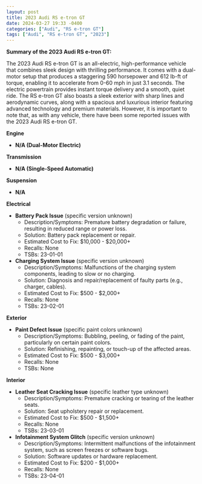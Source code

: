 ```yaml
---
layout: post
title: 2023 Audi RS e-tron GT
date: 2024-03-27 19:33 -0400
categories: ["Audi", "RS e-tron GT"]
tags: ["Audi", "RS e-tron GT", "2023"]
---
```

**Summary of the 2023 Audi RS e-tron GT:**

The 2023 Audi RS e-tron GT is an all-electric, high-performance vehicle that combines sleek design with thrilling performance. It comes with a dual-motor setup that produces a staggering 590 horsepower and 612 lb-ft of torque, enabling it to accelerate from 0-60 mph in just 3.1 seconds. The electric powertrain provides instant torque delivery and a smooth, quiet ride. The RS e-tron GT also boasts a sleek exterior with sharp lines and aerodynamic curves, along with a spacious and luxurious interior featuring advanced technology and premium materials. However, it is important to note that, as with any vehicle, there have been some reported issues with the 2023 Audi RS e-tron GT.

**Engine**

* **N/A (Dual-Motor Electric)**

**Transmission**

* **N/A (Single-Speed Automatic)**

**Suspension**

* **N/A**

**Electrical**

* **Battery Pack Issue** (specific version unknown)
  * Description/Symptoms: Premature battery degradation or failure, resulting in reduced range or power loss.
  * Solution: Battery pack replacement or repair.
  * Estimated Cost to Fix: $10,000 - $20,000+
  * Recalls: None
  * TSBs: 23-01-01
* **Charging System Issue** (specific version unknown)
  * Description/Symptoms: Malfunctions of the charging system components, leading to slow or no charging.
  * Solution: Diagnosis and repair/replacement of faulty parts (e.g., charger, cables).
  * Estimated Cost to Fix: $500 - $2,000+
  * Recalls: None
  * TSBs: 23-02-01

**Exterior**

* **Paint Defect Issue** (specific paint colors unknown)
  * Description/Symptoms: Bubbling, peeling, or fading of the paint, particularly on certain paint colors.
  * Solution: Refinishing, repainting, or touch-up of the affected areas.
  * Estimated Cost to Fix: $500 - $3,000+
  * Recalls: None
  * TSBs: None

**Interior**

* **Leather Seat Cracking Issue** (specific leather type unknown)
  * Description/Symptoms: Premature cracking or tearing of the leather seats.
  * Solution: Seat upholstery repair or replacement.
  * Estimated Cost to Fix: $500 - $1,500+
  * Recalls: None
  * TSBs: 23-03-01
* **Infotainment System Glitch** (specific version unknown)
  * Description/Symptoms: Intermittent malfunctions of the infotainment system, such as screen freezes or software bugs.
  * Solution: Software updates or hardware replacement.
  * Estimated Cost to Fix: $200 - $1,000+
  * Recalls: None
  * TSBs: 23-04-01
